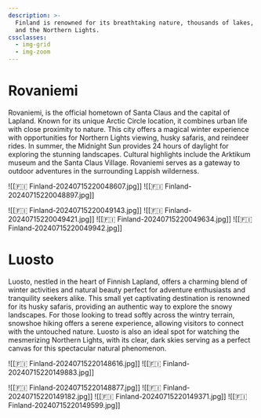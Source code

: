 ```yaml
---
description: >-
  Finland is renowned for its breathtaking nature, thousands of lakes, forests,
  and the Northern Lights.
cssclasses:
  - img-grid
  - img-zoom
---
```


# Rovaniemi

Rovaniemi, is the official hometown of Santa Claus and the capital of Lapland. Known for its unique Arctic Circle location, it combines urban life with close proximity to nature. This city offers a magical winter experience with opportunities for Northern Lights viewing, husky safaris, and reindeer rides. In summer, the Midnight Sun provides 24 hours of daylight for exploring the stunning landscapes. Cultural highlights include the Arktikum museum and the Santa Claus Village. Rovaniemi serves as a gateway to outdoor adventures in the surrounding Lappish wilderness.

![[🇫🇮 Finland-20240715220048607.jpg]]
![[🇫🇮 Finland-20240715220048897.jpg]]

![[🇫🇮 Finland-20240715220049143.jpg]]
![[🇫🇮 Finland-20240715220049421.jpg]]
![[🇫🇮 Finland-20240715220049634.jpg]]
![[🇫🇮 Finland-20240715220049942.jpg]]

# Luosto

Luosto, nestled in the heart of Finnish Lapland, offers a charming blend of winter activities and natural beauty perfect for adventure enthusiasts and tranquility seekers alike. This small yet captivating destination is renowned for its husky safaris, providing an authentic way to explore the snowy landscapes. For those looking to tread softly across the wintry terrain, snowshoe hiking offers a serene experience, allowing visitors to connect with the untouched nature. Luosto is also an ideal spot for watching the mesmerizing Northern Lights, with its clear, dark skies serving as a perfect canvas for this spectacular natural phenomenon.

![[🇫🇮 Finland-20240715220148616.jpg]]
![[🇫🇮 Finland-20240715220149883.jpg]]

![[🇫🇮 Finland-20240715220148877.jpg]]
![[🇫🇮 Finland-20240715220149182.jpg]]
![[🇫🇮 Finland-20240715220149371.jpg]]
![[🇫🇮 Finland-20240715220149599.jpg]]
